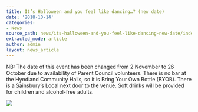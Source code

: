 ```yaml
---
title: It’s Halloween and you feel like dancing…? (new date)
date: '2018-10-14'
categories:
- News
source_path: news/its-halloween-and-you-feel-like-dancing-new-date/index.html
extracted_mode: article
author: admin
layout: news_article
---
```

NB: The date of this event has been changed from 2 November to 26 October due to availability of Parent Council volunteers. There is no bar at the Hyndland Community Halls, so it is Bring Your Own Bottle (BYOB). There is a Sainsbury’s Local next door to the venue. Soft drinks will be provided for children and alcohol-free adults.

[![](/assets/images/2018/10/Halloween2018-212x300.jpg)](/assets/images/2018/10/Halloween2018.jpg)
